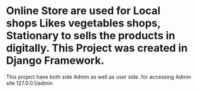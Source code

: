 # Online Store are used for Local shops Likes vegetables shops, Stationary to sells the products in digitally. This Project was created in Django Framework.
This project have both side Admin as well as user side .for accessing Admin site 127.0.0.1/admin
